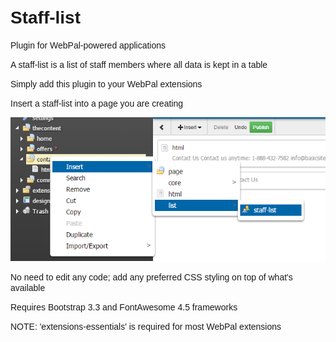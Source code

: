 <span style="font-family:arial,helvetica,sans-serif">Staff-list</span>
======================================================================

<span style="font-family:arial,helvetica,sans-serif">Plugin for WebPal-powered applications</span>

<span style="font-family:arial,helvetica,sans-serif">A staff-list is a list of staff members where all data is kept in a table</span>

<span style="font-family:arial,helvetica,sans-serif">Simply add this plugin to your WebPal extensions</span>

<span style="font-family:arial,helvetica,sans-serif">Insert a staff-list into a page you are creating</span>

<span style="font-family:arial,helvetica,sans-serif">![data?command=webpalimage.download&web_na](__resources/pastD3AWZ_li6zSp.png)</span>

<span style="font-family:arial,helvetica,sans-serif">No need to edit any code; add any preferred CSS styling on top of what's available</span>

<span style="font-family:arial,helvetica,sans-serif">Requires Bootstrap 3.3 and FontAwesome 4.5 frameworks</span>

<span style="font-family:arial,helvetica,sans-serif">NOTE: 'extensions-essentials' is required for most WebPal extensions</span>